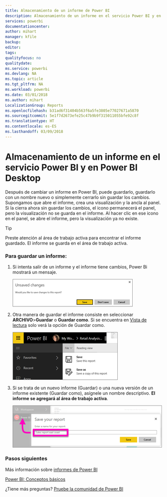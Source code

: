 ```yaml
---
title: Almacenamiento de un informe de Power BI
description: Almacenamiento de un informe en el servicio Power BI y en Power BI Desktop
services: powerbi
documentationcenter: 
author: mihart
manager: kfile
backup: 
editor: 
tags: 
qualityfocus: no
qualitydate: 
ms.service: powerbi
ms.devlang: NA
ms.topic: article
ms.tgt_pltfrm: NA
ms.workload: powerbi
ms.date: 03/01/2018
ms.author: mihart
LocalizationGroup: Reports
ms.openlocfilehash: b31ad6f31404b563f6a5fe3805e77027671a5870
ms.sourcegitcommit: 5e1f7d2673efe25c47b9b9f315011055bfe92c8f
ms.translationtype: HT
ms.contentlocale: es-ES
ms.lasthandoff: 03/09/2018
---
```

# <a name="save-a-report-in-power-bi-service-and-power-bi-desktop"></a>Almacenamiento de un informe en el servicio Power BI y en Power BI Desktop
Después de cambiar un informe en Power BI, puede guardarlo, guardarlo con un nombre nuevo o simplemente cerrarlo sin guardar los cambios. Supongamos que abre el informe, crea una visualización y la ancla al panel. Si la cierra ahora sin guardar los cambios, el icono permanecerá el panel, pero la visualización no se guarda en el informe. Al hacer clic en ese icono en el panel, se abre el informe, pero la visualización ya no existe.

> [!TIP]
> Preste atención al área de trabajo activa para encontrar el informe guardado. El informe se guarda en el área de trabajo activa.
> 
> 

### <a name="to-save-a-report"></a>Para guardar un informe:
1. Si intenta salir de un informe y el informe tiene cambios, Power Bi mostrará un mensaje.
   
   ![Guardado de cambios](media/service-report-save/power-bi-unsaved.png)
2. Otra manera de guardar el informe consiste en seleccionar **ARCHIVO**\>**Guardar** o **Guardar como**. Si se encuentra en [Vista de lectura](service-reading-view-and-editing-view.md) solo verá la opción de Guardar como. 
   
   ![Guardado de informe](media/service-report-save/power-bi-save-new.png)
3. Si se trata de un nuevo informe (Guardar) o una nueva versión de un informe existente (Guardar como), asígnele un nombre descriptivo.  **El informe se agregará al área de trabajo activa**.
   
    ![Asignación de nombre al informe](media/service-report-save/power-bi-save-dialog.png)

### <a name="next-steps"></a>Pasos siguientes
Más información sobre [informes de Power BI](service-reports.md)

[Power BI: Conceptos básicos](service-basic-concepts.md)

¿Tiene más preguntas? [Pruebe la comunidad de Power BI](http://community.powerbi.com/)

